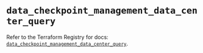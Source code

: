 # `data_checkpoint_management_data_center_query`

Refer to the Terraform Registry for docs: [`data_checkpoint_management_data_center_query`](https://registry.terraform.io/providers/checkpointsw/checkpoint/2.11.0/docs/data-sources/management_data_center_query).
